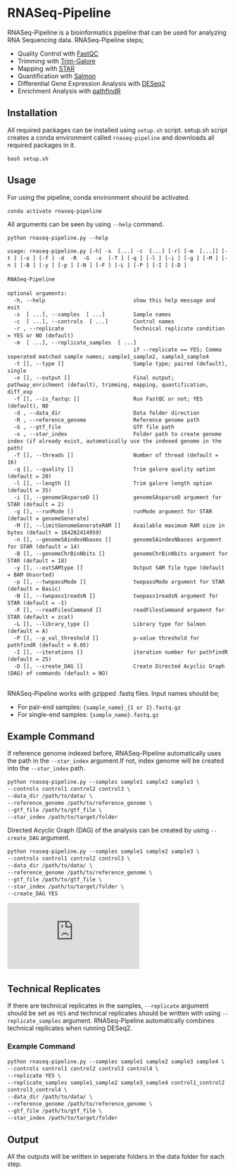 # RNASeq-Pipeline
 
 
 RNASeq-Pipeline is a bioinformatics pipeline that can be used for analyzing RNA Sequencing data. 
 RNASeq-Pipeline steps;
 
 - Quality Control with [FastQC](https://github.com/s-andrews/FastQC)
 - Trimming with [Trim-Galore](https://github.com/FelixKrueger/TrimGalore)
 - Mapping with [STAR](https://github.com/alexdobin/STAR)
 - Quantification with [Salmon](https://github.com/COMBINE-lab/salmon)
 - Differential Gene Expression Analysis with [DESeq2](https://bioconductor.org/packages/release/bioc/html/DESeq2.html)
 - Enrichment Analysis with [pathfindR](https://github.com/egeulgen/pathfindR)
 
## Installation

 All required packages can be installed using `setup.sh` script. setup.sh script creates a conda environment called `rnaseq-pipeline` and downloads all required packages in it. 

```
bash setup.sh
```
 
 ## Usage
 
 For using the pipeline, conda environment should be activated.
 
 ```
conda activate rnaseq-pipeline
```


All arguments can be seen by using `--help` command.

```
python rnaseq-pipeline.py --help
```


```
usage: rnaseq-pipeline.py [-h] -s  [...] -c  [...] [-r] [-m  [...]] [-t ] [-o ] [-f ] -d  -R  -G  -x  [-T ] [-q ] [-l ] [-i ] [-g ] [-M ] [-n ] [-B ] [-y ] [-p ] [-N ] [-F ] [-L ] [-P ] [-I ] [-D ]

RNASeq-Pipeline

optional arguments:
  -h, --help                            show this help message and exit
  -s  [ ...], --samples  [ ...]         Sample names
  -c  [ ...], --controls  [ ...]        Control names
  -r , --replicate                      Technical replicate condition = YES or NO (default)
  -m  [ ...], --replicate_samples  [ ...]
                                        if --replicate == YES; Comma seperated matched sample names; sample1_sample2, sample3_sample4
  -t [], --type []                      Sample type; paired (default), single
  -o [], --output []                    Final output; pathway_enrichment (default), trimming, mapping, quantification, diff_exp
  -f [], --is_fastqc []                 Run FastQC or not; YES (default), NO
  -d , --data_dir                       Data folder direction
  -R , --reference_genome               Reference genome path
  -G , --gtf_file                       GTF file path
  -x , --star_index                     Folder path to create genome index (if already exist, automatically use the indexed genome in the path)
  -T [], --threads []                   Number of thread (default = 16)
  -q [], --quality []                   Trim galore quality option (default = 20)
  -l [], --length []                    Trim galore length option (default = 35)
  -i [], --genomeSAsparseD []           genomeSAsparseD argument for STAR (default = 2)
  -g [], --runMode []                   runMode argument for STAR (default = genomeGenerate)
  -M [], --limitGenomeGenerateRAM []    Available maximum RAM size in bytes (default = 164282414959)
  -n [], --genomeSAindexNbases []       genomeSAindexNbases argument for STAR (default = 14)
  -B [], --genomeChrBinNbits []         genomeChrBinNbits argument for STAR (default = 18)
  -y [], --outSAMtype []                Output SAM file type (default = BAM Unsorted)
  -p [], --twopassMode []               twopassMode argument for STAR (default = Basic)
  -N [], --twopass1readsN []            twopass1readsN argument for STAR (default = -1)
  -F [], --readFilesCommand []          readFilesCommand argument for STAR (default = zcat)
  -L [], --library_type []              Library type for Salmon (default = A)
  -P [], --p_val_threshold []           p-value threshold for pathfindR (default = 0.05)
  -I [], --iterations []                iteration number for pathfindR (default = 25)
  -D [], --create_DAG []                Create Directed Acyclic Graph (DAG) of commands (default = NO)


```

RNASeq-Pipeline works with gzipped .fastq files. Input names should be;

- For pair-end samples: `{sample_name}_{1 or 2}.fastq.gz`
- For single-end samples: `{sample_name}.fastq.gz`

## Example Command

If reference genome indexed before, RNASeq-Pipeline automatically uses the path in the `--star_index` argument.If not, index genome will be created into the `--star_index` path.

```
python rnaseq-pipeline.py --samples sample1 sample2 sample3 \
--controls control1 control2 control3 \
--data_dir /path/to/data/ \
--reference_genome /path/to/reference_genome \
--gtf_file /path/to/gtf_file \
--star_index /path/to/target/folder
```

Directed Acyclic Graph (DAG) of the analysis can be created by using `--create_DAG` argument.

```
python rnaseq-pipeline.py --samples sample1 sample2 sample3 \
--controls control1 control2 control3 \
--data_dir /path/to/data/ \
--reference_genome /path/to/reference_genome \
--gtf_file /path/to/gtf_file \
--star_index /path/to/target/folder \
--create_DAG YES
```


![RNASeq-Pipeline Workflow](https://github.com/berkgurdamar/RNASeq-Pipeline/blob/main/workflow/pipeline_dag.pdf?raw=true "RNASeq-Pipeline Workflow")

## Technical Replicates

If there are technical replicates in the samples, `--replicate` argument should be set as `YES` and technical replicates should be written with using `--replicate_samples` argument. RNASeq-Pipeline automatically combines technical replicates when running DESeq2.

### Example Command
```
python rnaseq-pipeline.py --samples sample1 sample2 sample3 sample4 \
--controls control1 control2 control3 control4 \
--replicate YES \
--replicate_samples sample1_sample2 sample3_sample4 control1_control2 control3_control4 \
--data_dir /path/to/data/ \
--reference_genome /path/to/reference_genome \
--gtf_file /path/to/gtf_file \
--star_index /path/to/target/folder
```


## Output

All the outputs will be written in seperate folders in the data folder for each step. 



